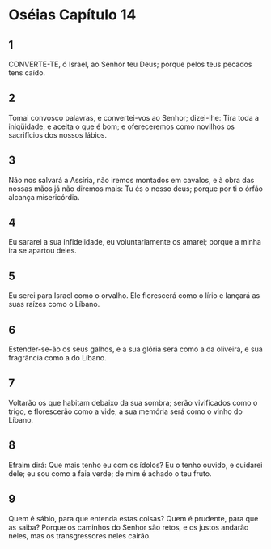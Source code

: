 # Oséias Capítulo 14

## 1
CONVERTE-TE, ó Israel, ao Senhor teu Deus; porque pelos teus pecados tens caído.

## 2
Tomai convosco palavras, e convertei-vos ao Senhor; dizei-lhe: Tira toda a iniqüidade, e aceita o que é bom; e ofereceremos como novilhos os sacrifícios dos nossos lábios.

## 3
Não nos salvará a Assíria, não iremos montados em cavalos, e à obra das nossas mãos já não diremos mais: Tu és o nosso deus; porque por ti o órfão alcança misericórdia.

## 4
Eu sararei a sua infidelidade, eu voluntariamente os amarei; porque a minha ira se apartou deles.

## 5
Eu serei para Israel como o orvalho. Ele florescerá como o lírio e lançará as suas raízes como o Líbano.

## 6
Estender-se-ão os seus galhos, e a sua glória será como a da oliveira, e sua fragrância como a do Líbano.

## 7
Voltarão os que habitam debaixo da sua sombra; serão vivificados como o trigo, e florescerão como a vide; a sua memória será como o vinho do Líbano.

## 8
Efraim dirá: Que mais tenho eu com os ídolos? Eu o tenho ouvido, e cuidarei dele; eu sou como a faia verde; de mim é achado o teu fruto.

## 9
Quem é sábio, para que entenda estas coisas? Quem é prudente, para que as saiba? Porque os caminhos do Senhor são retos, e os justos andarão neles, mas os transgressores neles cairão.

